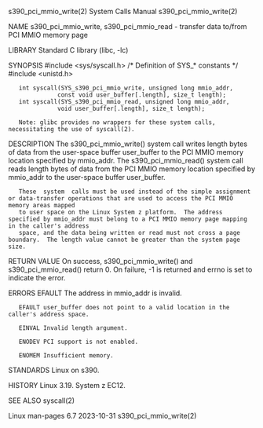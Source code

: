 s390_pci_mmio_write(2)						      System Calls Manual						s390_pci_mmio_write(2)

NAME
       s390_pci_mmio_write, s390_pci_mmio_read - transfer data to/from PCI MMIO memory page

LIBRARY
       Standard C library (libc, -lc)

SYNOPSIS
       #include <sys/syscall.h>	     /* Definition of SYS_* constants */
       #include <unistd.h>

       int syscall(SYS_s390_pci_mmio_write, unsigned long mmio_addr,
			      const void user_buffer[.length], size_t length);
       int syscall(SYS_s390_pci_mmio_read, unsigned long mmio_addr,
			      void user_buffer[.length], size_t length);

       Note: glibc provides no wrappers for these system calls, necessitating the use of syscall(2).

DESCRIPTION
       The  s390_pci_mmio_write()  system call writes length bytes of data from the user-space buffer user_buffer to the PCI MMIO memory location specified by
       mmio_addr.  The s390_pci_mmio_read() system call reads length bytes of data from the PCI MMIO memory location specified by mmio_addr to the  user-space
       buffer user_buffer.

       These  system  calls must be used instead of the simple assignment or data-transfer operations that are used to access the PCI MMIO memory areas mapped
       to user space on the Linux System z platform.  The address specified by mmio_addr must belong to a PCI MMIO memory page mapping in the caller's address
       space, and the data being written or read must not cross a page boundary.  The length value cannot be greater than the system page size.

RETURN VALUE
       On success, s390_pci_mmio_write() and s390_pci_mmio_read() return 0.  On failure, -1 is returned and errno is set to indicate the error.

ERRORS
       EFAULT The address in mmio_addr is invalid.

       EFAULT user_buffer does not point to a valid location in the caller's address space.

       EINVAL Invalid length argument.

       ENODEV PCI support is not enabled.

       ENOMEM Insufficient memory.

STANDARDS
       Linux on s390.

HISTORY
       Linux 3.19.  System z EC12.

SEE ALSO
       syscall(2)

Linux man-pages 6.7							  2023-10-31							s390_pci_mmio_write(2)
